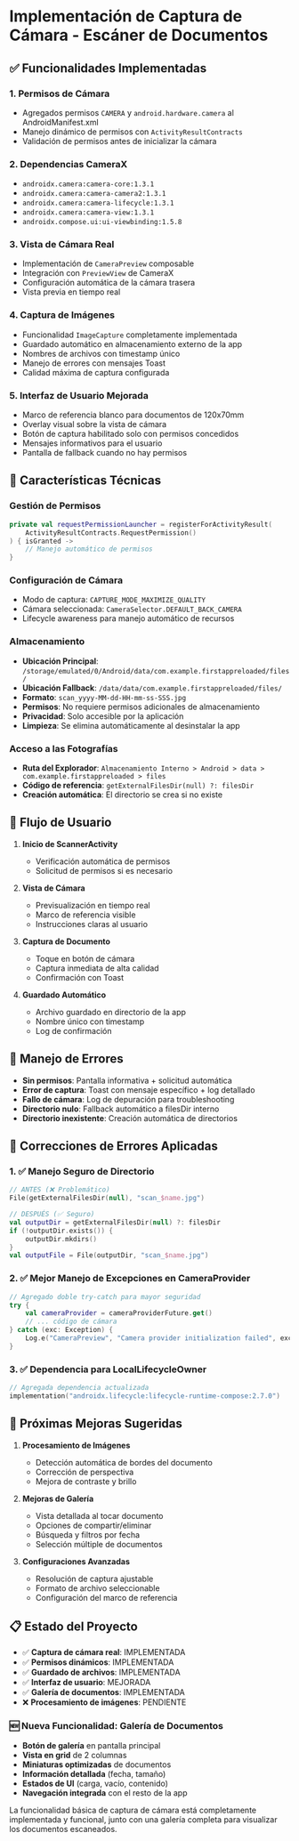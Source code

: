 # Implementación de Captura de Cámara - Escáner de Documentos

## ✅ Funcionalidades Implementadas

### 1. **Permisos de Cámara**
- Agregados permisos `CAMERA` y `android.hardware.camera` al AndroidManifest.xml
- Manejo dinámico de permisos con `ActivityResultContracts`
- Validación de permisos antes de inicializar la cámara

### 2. **Dependencias CameraX**
- `androidx.camera:camera-core:1.3.1`
- `androidx.camera:camera-camera2:1.3.1` 
- `androidx.camera:camera-lifecycle:1.3.1`
- `androidx.camera:camera-view:1.3.1`
- `androidx.compose.ui:ui-viewbinding:1.5.8`

### 3. **Vista de Cámara Real**
- Implementación de `CameraPreview` composable
- Integración con `PreviewView` de CameraX
- Configuración automática de la cámara trasera
- Vista previa en tiempo real

### 4. **Captura de Imágenes**
- Funcionalidad `ImageCapture` completamente implementada
- Guardado automático en almacenamiento externo de la app
- Nombres de archivos con timestamp único
- Manejo de errores con mensajes Toast
- Calidad máxima de captura configurada

### 5. **Interfaz de Usuario Mejorada**
- Marco de referencia blanco para documentos de 120x70mm
- Overlay visual sobre la vista de cámara
- Botón de captura habilitado solo con permisos concedidos
- Mensajes informativos para el usuario
- Pantalla de fallback cuando no hay permisos

## 🔧 Características Técnicas

### **Gestión de Permisos**
```kotlin
private val requestPermissionLauncher = registerForActivityResult(
    ActivityResultContracts.RequestPermission()
) { isGranted ->
    // Manejo automático de permisos
}
```

### **Configuración de Cámara**
- Modo de captura: `CAPTURE_MODE_MAXIMIZE_QUALITY`
- Cámara seleccionada: `CameraSelector.DEFAULT_BACK_CAMERA`
- Lifecycle awareness para manejo automático de recursos

### **Almacenamiento**
- **Ubicación Principal**: `/storage/emulated/0/Android/data/com.example.firstappreloaded/files/`
- **Ubicación Fallback**: `/data/data/com.example.firstappreloaded/files/`
- **Formato**: `scan_yyyy-MM-dd-HH-mm-ss-SSS.jpg`
- **Permisos**: No requiere permisos adicionales de almacenamiento
- **Privacidad**: Solo accesible por la aplicación
- **Limpieza**: Se elimina automáticamente al desinstalar la app

### **Acceso a las Fotografías**
- **Ruta del Explorador**: `Almacenamiento Interno > Android > data > com.example.firstappreloaded > files`
- **Código de referencia**: `getExternalFilesDir(null) ?: filesDir`
- **Creación automática**: El directorio se crea si no existe

## 📱 Flujo de Usuario

1. **Inicio de ScannerActivity**
   - Verificación automática de permisos
   - Solicitud de permisos si es necesario

2. **Vista de Cámara**
   - Previsualización en tiempo real
   - Marco de referencia visible
   - Instrucciones claras al usuario

3. **Captura de Documento**
   - Toque en botón de cámara
   - Captura inmediata de alta calidad
   - Confirmación con Toast

4. **Guardado Automático**
   - Archivo guardado en directorio de la app
   - Nombre único con timestamp
   - Log de confirmación

## 🚨 Manejo de Errores

- **Sin permisos**: Pantalla informativa + solicitud automática
- **Error de captura**: Toast con mensaje específico + log detallado
- **Fallo de cámara**: Log de depuración para troubleshooting
- **Directorio nulo**: Fallback automático a filesDir interno
- **Directorio inexistente**: Creación automática de directorios

## 🔧 Correcciones de Errores Aplicadas

### **1. ✅ Manejo Seguro de Directorio**
```kotlin
// ANTES (❌ Problemático)
File(getExternalFilesDir(null), "scan_$name.jpg")

// DESPUÉS (✅ Seguro)
val outputDir = getExternalFilesDir(null) ?: filesDir
if (!outputDir.exists()) {
    outputDir.mkdirs()
}
val outputFile = File(outputDir, "scan_$name.jpg")
```

### **2. ✅ Mejor Manejo de Excepciones en CameraProvider**
```kotlin
// Agregado doble try-catch para mayor seguridad
try {
    val cameraProvider = cameraProviderFuture.get()
    // ... código de cámara
} catch (exc: Exception) {
    Log.e("CameraPreview", "Camera provider initialization failed", exc)
}
```

### **3. ✅ Dependencia para LocalLifecycleOwner**
```kotlin
// Agregada dependencia actualizada
implementation("androidx.lifecycle:lifecycle-runtime-compose:2.7.0")
```

## 🎯 Próximas Mejoras Sugeridas

1. **Procesamiento de Imágenes**
   - Detección automática de bordes del documento
   - Corrección de perspectiva
   - Mejora de contraste y brillo

2. **Mejoras de Galería**
   - Vista detallada al tocar documento
   - Opciones de compartir/eliminar
   - Búsqueda y filtros por fecha
   - Selección múltiple de documentos

3. **Configuraciones Avanzadas**
   - Resolución de captura ajustable
   - Formato de archivo seleccionable
   - Configuración del marco de referencia

## 📋 Estado del Proyecto

- ✅ **Captura de cámara real**: IMPLEMENTADA
- ✅ **Permisos dinámicos**: IMPLEMENTADA  
- ✅ **Guardado de archivos**: IMPLEMENTADA
- ✅ **Interfaz de usuario**: MEJORADA
- ✅ **Galería de documentos**: IMPLEMENTADA
- ❌ **Procesamiento de imágenes**: PENDIENTE

### **🆕 Nueva Funcionalidad: Galería de Documentos**
- **Botón de galería** en pantalla principal
- **Vista en grid** de 2 columnas 
- **Miniaturas optimizadas** de documentos
- **Información detallada** (fecha, tamaño)
- **Estados de UI** (carga, vacío, contenido)
- **Navegación integrada** con el resto de la app

La funcionalidad básica de captura de cámara está completamente implementada y funcional, junto con una galería completa para visualizar los documentos escaneados.
